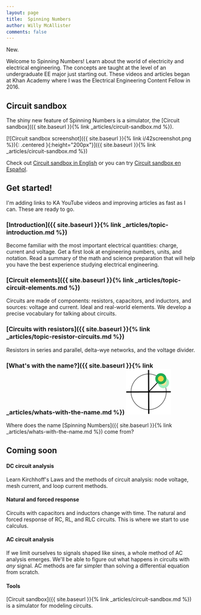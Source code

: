 ```yaml
--- 
layout: page
title:  Spinning Numbers 
author: Willy McAllister
comments: false
---
```


New.

Welcome to Spinning Numbers! Learn about the world of electricity and electrical engineering. The concepts are taught at the level of an undergraduate EE major just starting out. These videos and articles began at Khan Academy where I was the Electrical Engineering Content Fellow in 2016. 

## Circuit sandbox

The shiny new feature of Spinning Numbers is a simulator, the [Circuit sandbox]({{ site.baseurl }}{% link _articles/circuit-sandbox.md %}). 

[![Circuit sandbox screenshot]({{ site.baseurl }}{% link i/42screenshot.png %}){: .centered }{:height="200px"}]({{ site.baseurl }}{% link _articles/circuit-sandbox.md %})

Check out [Circuit sandbox in English](https://willymcallister.github.io/circuit-sandbox/index.html) or you can try [Circuit sandbox en Español](https://willymcallister.github.io/circuit-sandbox/index-es.html). 

## Get started!
I'm adding links to KA YouTube videos and improving articles as fast as I can. These are ready to go.

### [Introduction]({{ site.baseurl }}{% link _articles/topic-introduction.md %})
Become familiar with the most important electrical quantities: charge, current and voltage. Get a first look at engineering numbers, units, and notation. Read a summary of the math and science preparation that will help you have the best experience studying electrical engineering.

### [Circuit elements]({{ site.baseurl }}{% link _articles/topic-circuit-elements.md %})
Circuits are made of components: resistors, capacitors, and inductors, and sources: voltage and current. Ideal and real-world elements. We develop a precise vocabulary for talking about circuits.

### [Circuits with resistors]({{ site.baseurl }}{% link _articles/topic-resistor-circuits.md %})
Resistors in series and parallel, delta-wye networks, and the voltage divider.

### [What's with the name?]({{ site.baseurl }}{% link _articles/whats-with-the-name.md %}) <img class="sn-logo" src="/i/sn_logo2.svg" alt="logo"> 

Where does the name [Spinning Numbers]({{ site.baseurl }}{% link _articles/whats-with-the-name.md %}) come from? 


## Coming soon

#### DC circuit analysis
Learn Kirchhoff's Laws and the methods of circuit analysis: node voltage, mesh current, and loop current methods.

#### Natural and forced response
Circuits with capacitors and inductors change with time. The natural and forced response of RC, RL, and RLC circuits. This is where we start to use calculus.

#### AC circuit analysis
If we limit ourselves to signals shaped like sines, a whole method of AC analysis emerges. We'll be able to figure out what happens in circuits with *any* signal. AC methods are far simpler than solving a differential equation from scratch.

#### Tools

[Circuit sandbox]({{ site.baseurl }}{% link _articles/circuit-sandbox.md %}) is a simulator for modeling circuits.

